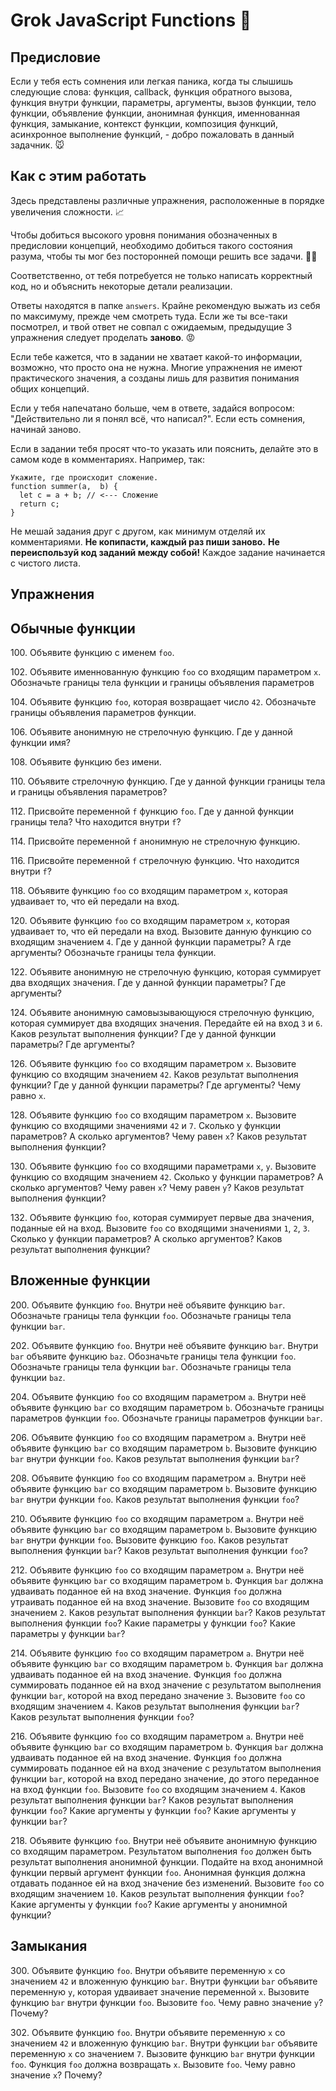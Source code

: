# Grok JavaScript Functions :baby_chick:

## Предисловие

Если у тебя есть сомнения или легкая паника, когда ты слышишь следующие слова: функция, callback, функция обратного вызова, функция внутри функции, параметры, аргументы, вызов функции, тело функции, объявление функции, анонимная функция, именнованная функция, замыкание, контекст функции, композиция функций, асинхронное выполнение функций, - добро пожаловать в данный задачник. :mouse:

## Как с этим работать

Здесь представлены различные упражнения, расположенные в порядке увеличения сложности. :chart_with_upwards_trend:

Чтобы добиться высокого уровня понимания обозначенных в предисловии концепций, необходимо добиться такого состояния разума, чтобы ты мог без посторонней помощи решить все задачи. :man_with_turban:

Соответственно, от тебя потребуется не только написать корректный код, но и объяснить некоторые детали реализации.

Ответы находятся в папке `answers`. Крайне рекомендую выжать из себя по максимуму, прежде чем смотреть туда.
Если же ты все-таки посмотрел, и твой ответ не совпал с ожидаемым, предыдущие 3 упражнения следует проделать **заново**. :rage:

Если тебе кажется, что в задании не хватает какой-то информации, возможно, что просто она не нужна. Многие упражнения не имеют практического значения, а созданы лишь для развития понимания общих концепций.

Если у тебя напечатано больше, чем в ответе, задайся вопросом: "Действительно ли я понял всё, что написал?". Если есть сомнения, начинай заново.

Если в задании тебя просят что-то указать или пояснить, делайте это в самом коде в комментариях. Например, так:
```
Укажите, где происходит сложение.
function summer(a,  b) {
  let c = a + b; // <--- Сложение
  return c;
}
```

Не мешай задания друг с другом, как минимум отделяй их комментариями. **Не копипасти, каждый раз пиши заново.**
**Не переиспользуй код заданий между собой!** Каждое задание начинается с чистого листа.

## Упражнения

## Обычные функции

100\. Объявите функцию с именем `foo`.

102\. Объявите именнованную функцию `foo` со входящим параметром `x`. Обозначьте границы тела функции и границы объявления параметров

104\. Объявите функцию `foo`, которая возвращает число `42`. Обозначьте границы объявления параметров функции.

106\. Объявите анонимную не стрелочную функцию. Где у данной функции имя?

108\. Объявите функцию без имени.

110\. Объявите стрелочную функцию. Где у данной функции границы тела и границы объявления параметров?

112\. Присвойте переменной `f` функцию `foo`. Где у данной функции границы тела? Что находится внутри `f`?

114\. Присвойте переменной `f` анонимную не стрелочную функцию.

116\. Присвойте переменной `f` стрелочную функцию. Что находится внутри `f`?

118\. Объявите функцию `foo` со входящим параметром `x`, которая удваивает то, что ей передали на вход.

120\. Объявите функцию `foo` со входящим параметром `x`, которая удваивает то, что ей передали на вход. Вызовите данную функцию со входящим значением `4`. Где у данной функции параметры? А где аргументы? Обозначьте границы тела функции.

122\. Объявите анонимную не стрелочную функцию, которая суммирует два входящих значения. Где у данной функции параметры? Где аргументы?

124\. Объявите анонимную самовызывающуюся стрелочную функцию, которая суммирует два входящих значения. Передайте ей на вход `3` и `6`. Каков результат выполнения функции? Где у данной функции параметры? Где аргументы?

126\. Объявите функцию `foo` со входящим параметром `x`. Вызовите функцию со входящим значением `42`. Каков результат выполнения функции? Где у данной функции параметры? Где аргументы? Чему равно `x`.

128\. Объявите функцию `foo` со входящим параметром `x`.  Вызовите функцию со входящими значениями `42` и `7`. Сколько у функции параметров? А сколько аргументов? Чему равен `x`? Каков результат выполнения функции?

130\. Объявите функцию `foo` со входящими параметрами `x`, `y`. Вызовите функцию со входящим значением `42`. Сколько у функции параметров? А сколько аргументов? Чему равен `x`? Чему равен `y`? Каков результат выполнения функции?

132\. Объявите функцию `foo`, которая суммирует первые два значения, поданные ей на вход. Вызовите `foo` со входящими значениями `1`, `2`, `3`. Сколько у функции параметров? А сколько аргументов? Каков результат выполнения функции?

## Вложенные функции

200\. Объявите функцию `foo`. Внутри неё объявите функцию `bar`. Обозначьте границы тела функции `foo`. Обозначьте границы тела функции `bar`.

202\. Объявите функцию `foo`. Внутри неё объявите функцию `bar`. Внутри `bar` объявите функцию `baz`. Обозначьте границы тела функции `foo`. Обозначьте границы тела функции `bar`. Обозначьте границы тела функции `baz`.

204\. Объявите функцию `foo` со входящим параметром `a`. Внутри неё объявите функцию `bar` со входящим параметром `b`. Обозначьте границы параметров функции `foo`. Обозначьте границы параметров функции `bar`. 

206\. Объявите функцию `foo` со входящим параметром `a`. Внутри неё объявите функцию `bar` со входящим параметром `b`. Вызовите функцию `bar` внутри функции `foo`. Каков результат выполнения функции `bar`?

208\. Объявите функцию `foo` со входящим параметром `a`. Внутри неё объявите функцию `bar` со входящим параметром `b`. Вызовите функцию `bar` внутри функции `foo`. Каков результат выполнения функции `foo`?

210\. Объявите функцию `foo` со входящим параметром `a`. Внутри неё объявите функцию `bar` со входящим параметром `b`. Вызовите функцию `bar` внутри функции `foo`. Вызовите функцию `foo`. Каков результат выполнения функции `bar`? Каков результат выполнения функции `foo`?

212\. Объявите функцию `foo` со входящим параметром `a`. Внутри неё объявите функцию `bar` со входящим параметром `b`. Функция `bar` должна удваивать поданное ей на вход значение. Функция `foo` должна утраивать поданное ей на вход значение. Вызовите `foo` со входящим значением `2`. Каков результат выполнения функции `bar`? Каков результат выполнения функции `foo`? Какие параметры у функции `foo`? Какие параметры у функции `bar`?

214\. Объявите функцию `foo` со входящим параметром `a`. Внутри неё объявите функцию `bar` со входящим параметром `b`. Функция `bar` должна удваивать поданное ей на вход значение. Функция `foo` должна суммировать поданное ей на вход значение с результатом выполнения функции `bar`, которой на вход передано значение `3`. Вызовите `foo` со входящим значением `4`. Каков результат выполнения функции `bar`? Каков результат выполнения функции `foo`?

216\. Объявите функцию `foo` со входящим параметром `a`. Внутри неё объявите функцию `bar` со входящим параметром `b`. Функция `bar` должна удваивать поданное ей на вход значение. Функция `foo` должна суммировать поданное ей на вход значение с результатом выполнения функции `bar`, которой на вход передано значение, до этого переданное на вход функции `foo`. Вызовите `foo` со входящим значением `4`. Каков результат выполнения функции `bar`? Каков результат выполнения функции `foo`? Какие аргументы у функции `foo`? Какие аргументы у функции `bar`?

218\. Объявите функцию `foo`. Внутри неё объявите анонимную функцию со входящим параметром. Результатом выполнения `foo` должен быть результат выполнения анонимной функции. Подайте на вход анонимной функции первый аргумент функции `foo`. Анонимная функция должна отдавать поданное ей на вход значение без изменений. Вызовите `foo` со входящим значением `10`. Каков результат выполнения функции `foo`? Какие аргументы у функции `foo`? Какие аргументы у анонимной функции?

## Замыкания

300\. Объявите функцию `foo`. Внутри объявите переменную `x` со значением `42` и вложенную функцию `bar`. Внутри функции `bar` объявите переменную `y`, которая удваивает значение переменной `x`. Вызовите функцию `bar` внутри функции `foo`. Вызовите `foo`. Чему равно значение `y`? Почему?

302\. Объявите функцию `foo`. Внутри объявите переменную `x` со значением `42` и вложенную функцию `bar`. Внутри функции `bar` объявите переменную `x` со значением `7`. Вызовите функцию `bar` внутри функции `foo`. Функция `foo` должна возвращать `x`. Вызовите `foo`. Чему равно значение `x`? Почему?
